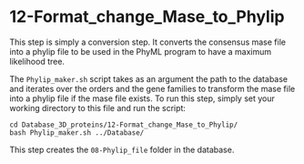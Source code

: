 # 12-Format_change_Mase_to_Phylip

This step is simply a conversion step. It converts the consensus mase file into a phylip file to be used in the PhyML program to have a maximum likelihood tree.

The `Phylip_maker.sh` script takes as an argument the path to the database and iterates over the orders and the gene families to transform the mase file into a phylip file if the mase file exists.
To run this step, simply set your working directory to this file and run the script:
```
cd Database_3D_proteins/12-Format_change_Mase_to_Phylip/
bash Phylip_maker.sh ../Database/
```

This step creates the `08-Phylip_file` folder in the database.